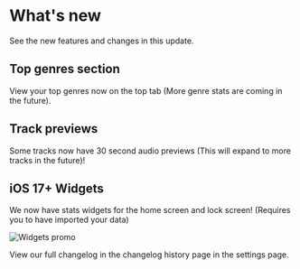 # What's new

See the new features and changes in this update.

## Top genres section

View your top genres now on the top tab (More genre stats are coming in the future).

## Track previews

Some tracks now have 30 second audio previews (This will expand to more tracks in the future)!

## iOS 17+ Widgets

We now have stats widgets for the home screen and lock screen! (Requires you to have imported your data)

![Widgets promo](https://cdn.stats.fm/file/statsfm/promo/whats-new/ios-widgets-promo-min.webp)

View our full changelog in the changelog history page in the settings page.
